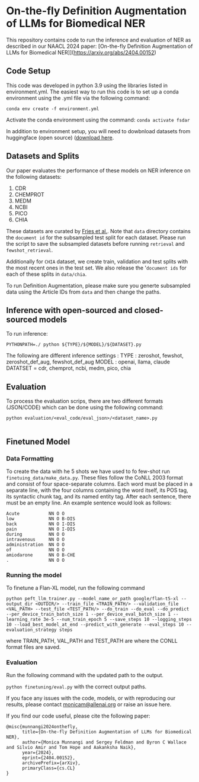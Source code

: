 # On-the-fly Definition Augmentation of LLMs for Biomedical NER
This repository contains code to run the inference and evaluation of NER as described in our NAACL 2024 paper: [On-the-fly Definition Augmentation of LLMs for Biomedical NER]](https://arxiv.org/abs/2404.00152)

## Code Setup
This code was developed in python 3.9 using the libraries listed in environment.yml. The easiest way to run this code is to set up a conda environment using the .yml file via the following command:

```conda env create -f environment.yml```

Activate the conda environment using the command: ```conda activate fsdar```

In addition to environment setup, you will need to dowbnload datasets from huggingface (open source) ([download here](https://huggingface.co/bigbio). 


## Datasets and Splits

Our paper evaluates the performance of these models on NER inference on the following datasets:

1. CDR
2. CHEMPROT
3. MEDM
4. NCBI
5. PICO
6. CHIA

These datasets are curated by [Fries et al.](https://arxiv.org/abs/2206.15076). Note that `data` directory contains the `document id` for the subsampled test split for each dataset. Please run the script to save the subsampled datasets before running `retrieval` and `fewshot_retrieval`. 

Additionally for `CHIA` dataset, we create train, validation and test splits with the most recent ones in the test set. We also release the '`document ids` for each of these splits in `data/chia`. 

To run Definition Augmentation, please make sure you generte subsampled data using the Article IDs from `data` and then change the paths.

## Inference with open-sourced and closed-sourced models

To run inference:

`PYTHONPATH=./ python ${TYPE}/${MODEL}/${DATASET}.py` 

The following are different inference settings : 
TYPE  : zeroshot, fewshot, zeroshot_def_aug, fewshot_def_aug
MODEL : openai, llama, claude
DATATSET = cdr, chemprot, ncbi, medm, pico, chia

## Evaluation
To process the evaluation scrips, there are two different formats (JSON/CODE) which can be done using the following command:

```
python evaluation/<eval_code/eval_json>/<dataset_name>.py 


```
## Finetuned Model

### Data Formatting 
To create the data with he 5 shots we have used to fo few-shot run `finetuing_data/make_data.py`. These files follow the CoNLL 2003 format and consist of four space-separate columns. Each word must be placed in a separate line, with the four columns containing the word itself, its POS tag, its syntactic chunk tag, and its named entity tag. After each sentence, there must be an empty line. An example sentence would look as follows:

```
Acute           NN O O
low             NN O B-DIS
back            NN O I-DIS
pain            NN O I-DIS
during          NN O O
intravenous     NN O O
administration  NN O O
of              NN O O
amiodarone      NN O B-CHE
.               NN O O
```

### Running the model 
To finetune a Flan-XL model, run the following command 

`python peft_llm_trainer.py --model_name_or_path google/flan-t5-xl --output_dir <OUTDIR/> --train_file <TRAIN_PATH/> --validation_file <VAL_PATH> --test_file <TEST_PATH/> --do_train --do_eval --do_predict --per_device_train_batch_size 1 --per_device_eval_batch_size 1 --learning_rate 3e-5 --num_train_epoch 5 --save_steps 10 --logging_steps 10 --load_best_model_at_end --predict_with_generate --eval_steps 10 --evaluation_strategy steps`

where TRAIN_PATH, VAL_PATH and TEST_PATH are where the CONLL format files are saved.

### Evaluation

Run the following command with the updated path to the output.

`python finetuning/eval.py` with the correct output paths.


If you face any issues with the code, models, or with reproducing our results, please contact monicam@allenai.org or raise an issue here.

If you find our code useful, please cite the following paper:

```
@misc{munnangi2024onthefly,
      title={On-the-fly Definition Augmentation of LLMs for Biomedical NER}, 
      author={Monica Munnangi and Sergey Feldman and Byron C Wallace and Silvio Amir and Tom Hope and Aakanksha Naik},
      year={2024},
      eprint={2404.00152},
      archivePrefix={arXiv},
      primaryClass={cs.CL}
}
```
